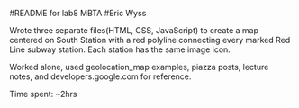 #README for lab8 MBTA
#Eric Wyss

Wrote three separate files(HTML, CSS, JavaScript) to create a map
centered on South Station with a red polyline connecting every marked
Red Line subway station. Each station has the same image icon.

Worked alone, used geolocation_map examples, piazza posts, lecture notes,
and developers.google.com for reference.

Time spent: ~2hrs